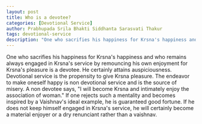 ```yaml
---
layout: post
title: Who is a devotee?
categories: [Devotional Service]
author: Prabhupada Srila Bhakti Siddhanta Sarasvati Thakur
tags: devotional-service
description: "One who sacrifies his happiness for Krsna's happiness and who remains always engaged in Krsna's service by remouncing his own enjoyment for Krsna's pleasure is a devotee. He certainly attains auspiciousness. Devotional service is the propensity to give Krsna pleasure. The endeavor to make oneself happy is non devotional service and is the source of misery. A non devotee says, "I will become Krsna and intimately enjoy the association of woman." If one rejects such a mentality and becomes inspired by a Vaishnav's ideal example, he is guaranteed good fortune. If he does not keep himself engaged in Krsna's service, he will certainly become a material enjoyer or a dry renunciant rather than a vaishnav."
---
```


One who sacrifies his happiness for Krsna's happiness and who remains always engaged in Krsna's service by remouncing his own enjoyment for Krsna's pleasure is a devotee. He certainly attains auspiciousness. Devotional service is the propensity to give Krsna pleasure. The endeavor to make oneself happy is non devotional service and is the source of misery. A non devotee says, "I will become Krsna and intimately enjoy the association of woman." If one rejects such a mentality and becomes inspired by a Vaishnav's ideal example, he is guaranteed good fortune. If he does not keep himself engaged in Krsna's service, he will certainly become a material enjoyer or a dry renunciant rather than a vaishnav.





















